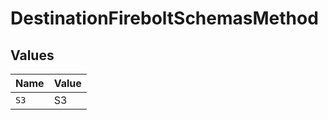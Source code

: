 # DestinationFireboltSchemasMethod


## Values

| Name  | Value |
| ----- | ----- |
| `S3`  | S3    |